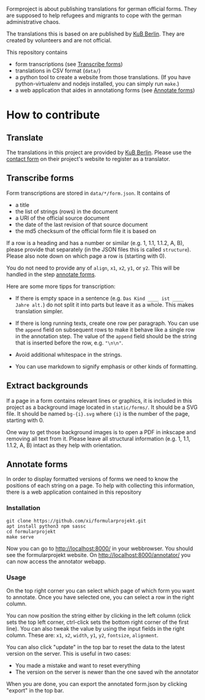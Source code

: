 Formproject is about publishing translations for german official forms. They
are supposed to help refugees and migrants to cope with the german
administrative chaos.

The translations this is based on are published by [KuB
Berlin](//www.kub-berlin.org/formularprojekt/). They are created by volunteers
and are not official.

This repository contains

-   form transcriptions (see [Transcribe forms](#transcribe-forms))
-   translations in CSV format (`data/`)
-   a python tool to create a website from those translations. (If you have
    python-virtualenv and nodejs installed, you can simply run `make`.)
-   a web application that aides in annotationg forms (see [Annotate
    forms](#annotate-forms))

# How to contribute

## Translate

The translations in this project are provided by
[KuB Berlin](//www.kub-berlin.org/). Please use the
[contact form](//www.kub-berlin.org/formularprojekt/kontakt/) on their
project's website to register as a translator.

## Transcribe forms

Form transcriptions are stored in `data/*/form.json`. It contains of

-   a title
-   the list of strings (rows) in the document
-   a URI of the official source document
-   the date of the last revision of that source document
-   the md5 checksum of the official form file it is based on

If a row is a heading and has a number or similar (e.g. 1, 1.1, 1.1.2, A, B),
please provide that separately (in the JSON files this is called `structure`).
Please also note down on which page a row is (starting with 0).

You do not need to provide any of `align`, `x1`, `x2`, `y1`, or `y2`. This will
be handled in the step [annotate forms](#annotate-forms).

Here are some more tipps for transcription:

-   If there is empty space in a sentence (e.g. `Das Kind ____ ist ____ Jahre
    alt.`) do not split it into parts but leave it as a whole. This makes
    translation simpler.

-   If there is long running texts, create one row per paragraph.  You can use
    the `append` field on subsequent rows to make it behave like a single row
    in the annotation step. The value of the `append` field should be the
    string that is inserted before the row, e.g. `"\n\n"`.

-   Avoid additional whitespace in the strings.

-   You can use markdown to signify emphasis or other kinds of formatting.

## Extract backgrounds

If a page in a form contains relevant lines or graphics, it is included in this
project as a background image located in `static/forms/`. It should be a SVG
file. It should be named `bg-{i}.svg` where `{i}` is the number of the page,
starting with 0.

One way to get those background images is to open a PDF in inkscape and
removing all text from it. Please leave all structural information (e.g. 1,
1.1, 1.1.2, A, B) intact as they help with orientation.

## Annotate forms

In order to display formatted versions of forms we need to know the positions
of each string on a page. To help with collecting this information, there is a
web application contained in this repository

### Installation

    git clone https://github.com/xi/formularprojekt.git
    apt install python3 npm sassc
    cd formularprojekt
    make serve

Now you can go to <http://localhost:8000/> in your webbrowser. You should see
the formularprojekt website.  On <http://localhost:8000/annotator/> you can now
access the annotator webapp.

### Usage

On the top right corner you can select which page of which form you want to
annotate. Once you have selected one, you can select a row in the right column.

You can now position the string either by clicking in the left column (click
sets the top left corner, ctrl-click sets the bottom right corner of the first
line). You can also tweak the value by using the input fields in the right
column. These are: `x1`, `x2`, `width`, `y1`, `y2`, `fontsize`, `alignment`.

You can also click "update" in the top bar to reset the data to the latest
version on the server. This is useful in two cases:

-   You made a mistake and want to reset everything
-   The version on the server is newer than the one saved wih the annotator

When you are done, you can export the annotated form.json by clicking "export"
in the top bar.
